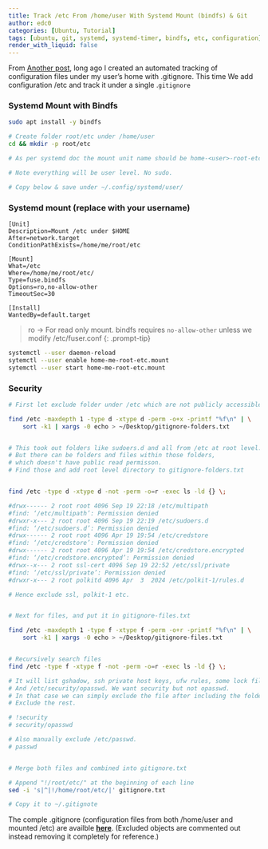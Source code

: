 ```yaml
---
title: Track /etc From /home/user With Systemd Mount (bindfs) & Git
author: edc0
categories: [Ubuntu, Tutorial]
tags: [ubuntu, git, systemd, systemd-timer, bindfs, etc, configuration]
render_with_liquid: false
---
```




From [Another post](/posts/track-configuration-in-home-user-with-gitignore), long ago I created an automated tracking of configuration files under my user’s home with .gitignore. This time We add configuration /etc and track it under a single .`gitignore`


### Systemd Mount with Bindfs

```bash
sudo apt install -y bindfs

# Create folder root/etc under /home/user 
cd && mkdir -p root/etc

# As per systemd doc the mount unit name should be home-<user>-root-etc.mount. Create it under ~/.config/systemd/user

# Note everything will be user level. No sudo.

# Copy below & save under ~/.config/systemd/user/
```


### Systemd mount (replace with your username)

```systemd
[Unit]Description=Mount /etc under $HOMEAfter=network.targetConditionPathExists=/home/me/root/etc[Mount]What=/etcWhere=/home/me/root/etc/Type=fuse.bindfsOptions=ro,no-allow-otherTimeoutSec=30[Install]WantedBy=default.target
```

> ro -> For read only mount. bindfs requires `no-allow-other` unless we modify /etc/fuser.conf
{: .prompt-tip}

```bash
systemctl --user daemon-reload
sytemctl --user enable home-me-root-etc.mount
sytemctl --user start home-me-root-etc.mount
```


### Security

```bash
# First let exclude folder under /etc which are not publicly accessible. 

find /etc -maxdepth 1 -type d -xtype d -perm -o+x -printf "%f\n" | \
	sort -k1 | xargs -0 echo > ~/Desktop/gitignore-folders.txt


# This took out folders like sudoers.d and all from /etc at root level.
# But there can be folders and files within those folders,
# which doesn't have public read permisson. 
# Find those and add root level directory to gitignore-folders.txt


find /etc -type d -xtype d -not -perm -o=r -exec ls -ld {} \;

#drwx------ 2 root root 4096 Sep 19 22:18 /etc/multipath#find: ‘/etc/multipath’: Permission denied#drwxr-x--- 2 root root 4096 Sep 19 22:19 /etc/sudoers.d#find: ‘/etc/sudoers.d’: Permission denied#drwx------ 2 root root 4096 Apr 19 19:54 /etc/credstore#find: ‘/etc/credstore’: Permission denied#drwx------ 2 root root 4096 Apr 19 19:54 /etc/credstore.encrypted#find: ‘/etc/credstore.encrypted’: Permission denied#drwx--x--- 2 root ssl-cert 4096 Sep 19 22:52 /etc/ssl/private#find: ‘/etc/ssl/private’: Permission denied#drwxr-x--- 2 root polkitd 4096 Apr  3  2024 /etc/polkit-1/rules.d

# Hence exclude ssl, polkit-1 etc.


# Next for files, and put it in gitignore-files.txt

find /etc -maxdepth 1 -type f -xtype f -perm -o+r -printf "%f\n" | \
	sort -k1 | xargs -0 echo > ~/Desktop/gitignore-files.txt


# Recursively search files 
find /etc -type f -xtype f -not -perm -o=r -exec ls -ld {} \;

# It will list gshadow, ssh private host keys, ufw rules, some lock files 
# And /etc/security/opasswd. We want security but not opasswd. 
# In that case we can simply exclude the file after including the folder in .gitignore. 
# Exclude the rest.

# !security
# security/opasswd

# Also manually exclude /etc/passwd.
# passwd


# Merge both files and combined into gitignore.txt

# Append "!/root/etc/" at the beginning of each line
sed -i 's|^|!/home/root/etc/|' gitignore.txt

# Copy it to ~/.gitignote
```

The comple .gitignore (configuration files from both /home/user and mounted /etc) are availble [**here**](https://cdn.edc0.com/logbook/files/gitignore-with-etc.txt). (Excluded  objects are commented out instead removing it completely for reference.)